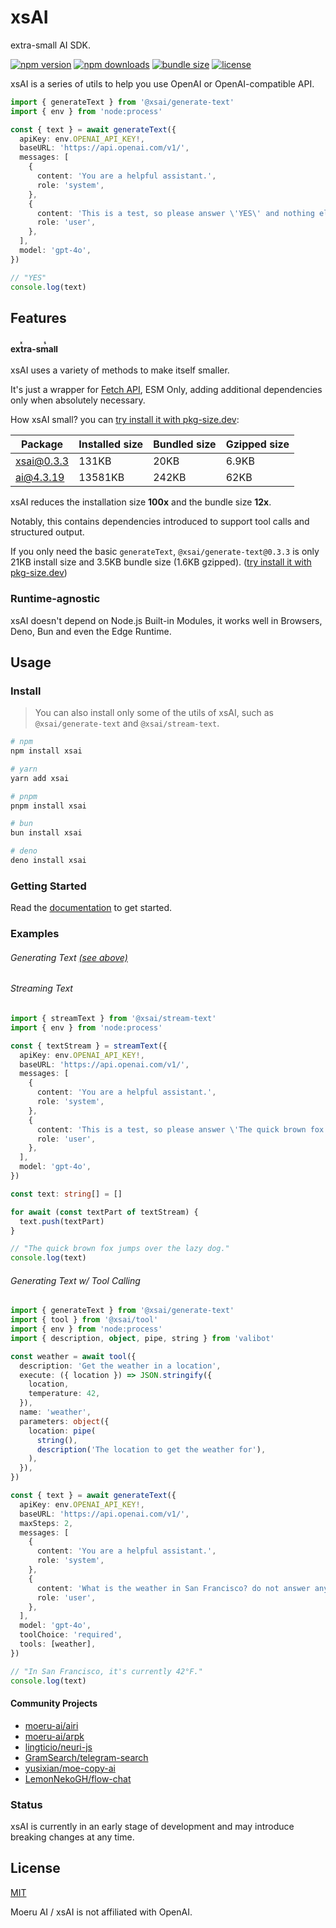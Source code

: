 # xsAI

extra-small AI SDK.

<!-- automd:badges name="xsai" provider="badgen" color="cyan" license bundlephobia -->

[![npm version](https://flat.badgen.net/npm/v/xsai?color=cyan)](https://npmjs.com/package/xsai)
[![npm downloads](https://flat.badgen.net/npm/dm/xsai?color=cyan)](https://npm.chart.dev/xsai)
[![bundle size](https://flat.badgen.net/bundlephobia/minzip/xsai?color=cyan)](https://bundlephobia.com/package/xsai)
[![license](https://flat.badgen.net/github/license/moeru-ai/xsai?color=cyan)](https://github.com/moeru-ai/xsai/blob/main/LICENSE.md)

<!-- /automd -->

xsAI is a series of utils to help you use OpenAI or OpenAI-compatible API.

```ts
import { generateText } from '@xsai/generate-text'
import { env } from 'node:process'

const { text } = await generateText({
  apiKey: env.OPENAI_API_KEY!,
  baseURL: 'https://api.openai.com/v1/',
  messages: [
    {
      content: 'You are a helpful assistant.',
      role: 'system',
    },
    {
      content: 'This is a test, so please answer \'YES\' and nothing else.',
      role: 'user',
    },
  ],
  model: 'gpt-4o',
})

// "YES"
console.log(text)
```

## Features

### <small><ruby>extra<rp>(</rp><rt>x</rt><rp>)</rp>-small<rp>(</rp><rt>s</rt><rp>)</rp></ruby></small>

xsAI uses a variety of methods to make itself smaller.

It's just a wrapper for [Fetch API](https://developer.mozilla.org/en-US/docs/Web/API/Fetch_API), ESM Only, adding additional dependencies only when absolutely necessary.

How xsAI small? you can [try install it with pkg-size.dev](https://pkg-size.dev/xsai):

| Package | Installed size | Bundled size | Gzipped size |
|---|---|---|---|
| xsai@0.3.3 | 131KB | 20KB | 6.9KB |
| ai@4.3.19 | 13581KB | 242KB | 62KB |

xsAI reduces the installation size **100x** and the bundle size **12x**.

Notably, this contains dependencies introduced to support tool calls and structured output.

If you only need the basic `generateText`, `@xsai/generate-text@0.3.3` is only 21KB install size and 3.5KB bundle size (1.6KB gzipped). ([try install it with pkg-size.dev](https://pkg-size.dev/@xsai/generate-text))

### Runtime-agnostic

xsAI doesn't depend on Node.js Built-in Modules, it works well in Browsers, Deno, Bun and even the Edge Runtime.

## Usage

### Install

> You can also install only some of the utils of xsAI, such as `@xsai/generate-text` and `@xsai/stream-text`.

<!-- automd:pm-install name="xsai" auto=false -->

```sh
# npm
npm install xsai

# yarn
yarn add xsai

# pnpm
pnpm install xsai

# bun
bun install xsai

# deno
deno install xsai
```

<!-- /automd -->

### Getting Started

Read the [documentation](https://xsai.js.org/docs) to get started.

### Examples

###### Generating Text [(see above)](#xsai)

###### Streaming Text

```ts
import { streamText } from '@xsai/stream-text'
import { env } from 'node:process'

const { textStream } = streamText({
  apiKey: env.OPENAI_API_KEY!,
  baseURL: 'https://api.openai.com/v1/',
  messages: [
    {
      content: 'You are a helpful assistant.',
      role: 'system',
    },
    {
      content: 'This is a test, so please answer \'The quick brown fox jumps over the lazy dog.\' and nothing else.',
      role: 'user',
    },
  ],
  model: 'gpt-4o',
})

const text: string[] = []

for await (const textPart of textStream) {
  text.push(textPart)
}

// "The quick brown fox jumps over the lazy dog."
console.log(text)
```

###### Generating Text w/ Tool Calling

```ts
import { generateText } from '@xsai/generate-text'
import { tool } from '@xsai/tool'
import { env } from 'node:process'
import { description, object, pipe, string } from 'valibot'

const weather = await tool({
  description: 'Get the weather in a location',
  execute: ({ location }) => JSON.stringify({
    location,
    temperature: 42,
  }),
  name: 'weather',
  parameters: object({
    location: pipe(
      string(),
      description('The location to get the weather for'),
    ),
  }),
})

const { text } = await generateText({
  apiKey: env.OPENAI_API_KEY!,
  baseURL: 'https://api.openai.com/v1/',
  maxSteps: 2,
  messages: [
    {
      content: 'You are a helpful assistant.',
      role: 'system',
    },
    {
      content: 'What is the weather in San Francisco? do not answer anything else.',
      role: 'user',
    },
  ],
  model: 'gpt-4o',
  toolChoice: 'required',
  tools: [weather],
})

// "In San Francisco, it's currently 42°F."
console.log(text)
```

#### Community Projects

- [moeru-ai/airi](https://github.com/moeru-ai/airi)
- [moeru-ai/arpk](https://github.com/moeru-ai/arpk)
- [lingticio/neuri-js](https://github.com/lingticio/neuri-js)
- [GramSearch/telegram-search](https://github.com/GramSearch/telegram-search)
- [yusixian/moe-copy-ai](https://github.com/yusixian/moe-copy-ai)
- [LemonNekoGH/flow-chat](https://github.com/LemonNekoGH/flow-chat)

### Status

xsAI is currently in an early stage of development and may introduce breaking changes at any time.

## License

[MIT](LICENSE.md)

Moeru AI / xsAI is not affiliated with OpenAI.
